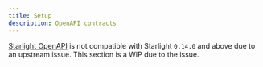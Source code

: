 ```yaml
---
title: Setup
description: OpenAPI contracts
---
```


[Starlight OpenAPI](https://github.com/HiDeoo/starlight-openapi) is not compatible with Starlight `0.14.0` and above due to an upstream issue. This section is a WIP due to the issue.
